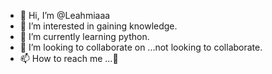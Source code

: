 - 👋 Hi, I’m @Leahmiaaa
- 👀 I’m interested in gaining knowledge.
- 🌱 I’m currently learning python.
- 💞️ I’m looking to collaborate on ...not looking to collaborate.
- 📫 How to reach me ...🧐

<!---
Leahmiaaa/Leahmiaaa is a ✨ special ✨ repository because its `README.md` (this file) appears on your GitHub profile.
You can click the Preview link to take a look at your changes.
--->
